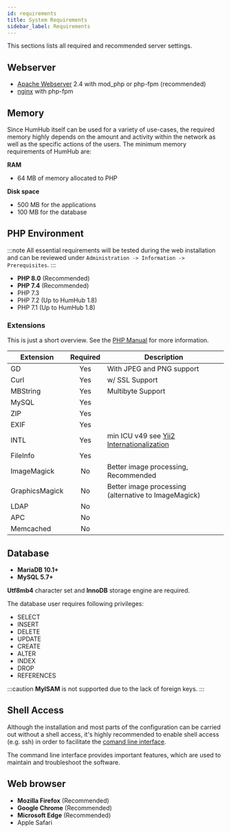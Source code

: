 ```yaml
---
id: requirements
title: System Requirements
sidebar_label: Requirements
---
```


This sections lists all required and recommended server settings.

## Webserver

- [Apache Webserver](https://httpd.apache.org/) 2.4 with mod_php or php-fpm (recommended)
- [nginx](https://www.nginx.com/) with php-fpm

## Memory

Since HumHub itself can be used for a variety of use-cases, the required memory highly depends on the amount and
activity within the network as well as the specific actions of the users. The minimum memory requirements of HumHub are:

**RAM**

- 64 MB of memory allocated to PHP

**Disk space**

- 500 MB for the applications
- 100 MB for the database

## PHP Environment

:::note 
All essential requirements will be tested during the web installation and can be reviewed under 
`Administration -> Information -> Prerequisites`.
:::

- **PHP 8.0** (Recommended)
- **PHP 7.4** (Recommended)
- PHP 7.3
- PHP 7.2 (Up to HumHub 1.8)
- PHP 7.1 (Up to HumHub 1.8)

### Extensions

This is just a short overview. See the [PHP Manual](https://www.php.net/manual/en/extensions.php) for more information.

| Extension     | Required      | Description                                                               |
| ------------- |:-------------:| --------------------------------------------------------------------------|
| GD            | Yes           | With JPEG and PNG support                                                 |
| Curl          | Yes           | w/ SSL Support                                                            |
| MBString      | Yes           | Multibyte Support                                                         |
| MySQL         | Yes           | |
| ZIP           | Yes           | |
| EXIF          | Yes           | |
| INTL          | Yes           | min ICU v49 see [Yii2 Internationalization](https://www.yiiframework.com/doc/guide/2.0/en/tutorial-i18n#setup-environment)         |
| FileInfo      | Yes           | |
| ImageMagick   | No            | Better image processing, Recommended |
| GraphicsMagick| No            | Better image processing (alternative to ImageMagick)|
| LDAP          | No            | |
| APC           | No            | |
| Memcached     | No            | |



## Database

- **MariaDB 10.1+** 
- **MySQL 5.7+**

**Utf8mb4** character set  and **InnoDB** storage engine are required.

The database user requires following privileges:

- SELECT
- INSERT
- DELETE
- UPDATE
- CREATE
- ALTER
- INDEX
- DROP
- REFERENCES

:::caution
**MyISAM** is not supported due to the lack of foreign keys.
:::

## Shell Access

Although the installation and most parts of the configuration can be carried out without a shell access, it's highly recommended to enable shell access (e.g. ssh) in order to facilitate the [comand line interface](console.md). 

The command line interface provides important features, which are used to maintain and troubleshoot the software.


## Web browser

 - **Mozilla Firefox** (Recommended)
 - **Google Chrome** (Recommended)
 - **Microsoft Edge** (Recommended)
 - Apple Safari

